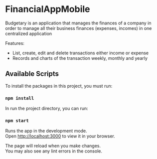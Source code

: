# FinancialAppMobile

Budgetary is an application that manages the finances of a company in order to manage all their business finances (expenses, incomes) in one centralized application

Features:
- List, create, edit and delete transactions either income or expense
- Records and charts of the transaction weekly, monthly and yearly

## Available Scripts

To install the packages in this project, you must run:

### `npm install`

In run the project directory, you can run:

### `npm start`

Runs the app in the development mode.\
Open [http://localhost:3000](http://localhost:3000) to view it in your browser.

The page will reload when you make changes.\
You may also see any lint errors in the console.
